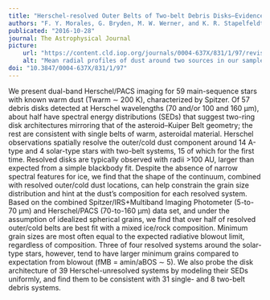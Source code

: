 ```yaml
---
title: "Herschel-resolved Outer Belts of Two-belt Debris Disks—Evidence of Icy Grains"
authors: "F. Y. Morales, G. Bryden, M. W. Werner, and K. R. Stapelfeldt"
publicated: "2016-10-28"
journal: The Astrophysical Journal
picture:
    url: "https://content.cld.iop.org/journals/0004-637X/831/1/97/revision1/apjaa3807f4_lr.jpg"
    alt: "Mean radial profiles of dust around two sources in our sample, HD 166 and HD 192425, showing the resolved extended emission as seen by Herschel/PACS"
doi: "10.3847/0004-637X/831/1/97"
---
```

We present dual-band Herschel/PACS imaging for 59 main-sequence stars with known warm dust (Twarm ∼ 200 K), characterized by Spitzer. Of 57 debris disks detected at Herschel wavelengths (70 and/or 100 and 160 μm), about half have spectral energy distributions (SEDs) that suggest two-ring disk architectures mirroring that of the asteroid–Kuiper Belt geometry; the rest are consistent with single belts of warm, asteroidal material. Herschel observations spatially resolve the outer/cold dust component around 14 A-type and 4 solar-type stars with two-belt systems, 15 of which for the first time. Resolved disks are typically observed with radii >100 AU, larger than expected from a simple blackbody fit. Despite the absence of narrow spectral features for ice, we find that the shape of the continuum, combined with resolved outer/cold dust locations, can help constrain the grain size distribution and hint at the dust’s composition for each resolved system. Based on the combined Spitzer/IRS+Multiband Imaging Photometer (5-to-70 μm) and Herschel/PACS (70-to-160 μm) data set, and under the assumption of idealized spherical grains, we find that over half of resolved outer/cold belts are best fit with a mixed ice/rock composition. Minimum grain sizes are most often equal to the expected radiative blowout limit, regardless of composition. Three of four resolved systems around the solar-type stars, however, tend to have larger minimum grains compared to expectation from blowout (fMB = amin/aBOS ∼ 5). We also probe the disk architecture of 39 Herschel-unresolved systems by modeling their SEDs uniformly, and find them to be consistent with 31 single- and 8 two-belt debris systems.
